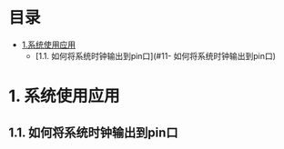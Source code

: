 # 目录
* [1.系统使用应用](#1-系统使用应用)
  * [1.1. 如何将系统时钟输出到pin口](#11- 如何将系统时钟输出到pin口)


# 1. 系统使用应用
## 1.1. 如何将系统时钟输出到pin口

